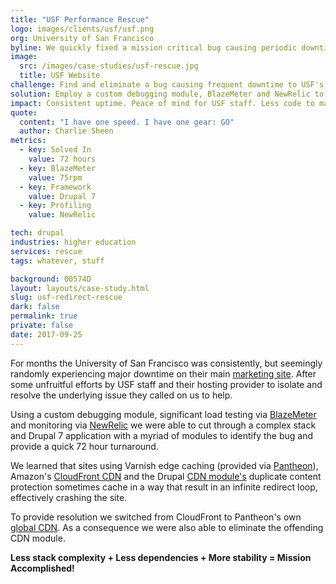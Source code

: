 ```yaml
---
title: "USF Performance Rescue"
logo: images/clients/usf/usf.png
org: University of San Francisco
byline: We quickly fixed a mission critical bug causing periodic downtime to <strong>University of San Francisco's</strong> main marketing site.
image:
  src: /images/case-studies/usf-rescue.jpg
  title: USF Website
challenge: Find and eliminate a bug causing frequent downtime to USF's primary marketing site.
solution: Employ a custom debugging module, BlazeMeter and NewRelic to locate and squash bug.
impact: Consistent uptime. Peace of mind for USF staff. Less code to manage going forward.
quote:
  content: "I have one speed. I have one gear: GO"
  author: Charlie Sheen
metrics:
  - key: Solved In
    value: 72 hours
  - key: BlazeMeter
    value: 75rpm
  - key: Framework
    value: Drupal 7
  - key: Profiling
    value: NewRelic

tech: drupal
industries: higher education
services: rescue
tags: whatever, stuff

background: 00574D
layout: layouts/case-study.html
slug: usf-redirect-rescue
dark: false
permalink: true
private: false
date: 2017-09-25
---
```


For months the University of San Francisco was consistently, but seemingly randomly experiencing major downtime on their main [marketing site](http://usfca.edu). After some unfruitful efforts by USF staff and their hosting provider to isolate and resolve the underlying issue they called on us to help.

Using a custom debugging module, significant load testing via [BlazeMeter](https://www.blazemeter.com/) and monitoring via [NewRelic](https://newrelic.com/) we were able to cut through a complex stack and Drupal 7 application with a myriad of modules to identify the bug and provide a quick 72 hour turnaround.

We learned that sites using Varnish edge caching (provided via [Pantheon](http://pantheon.io)), Amazon's [CloudFront CDN](https://aws.amazon.com/cloudfront/) and the Drupal [CDN module's](https://www.drupal.org/project/cdn) duplicate content protection sometimes cache in a way that result in an infinite redirect loop, effectively crashing the site.

To provide resolution we switched from CloudFront to Pantheon's own [global CDN](https://pantheon.io/global-cdn). As a consequence we were also able to eliminate the offending CDN module.

<strong>Less stack complexity + Less dependencies + More stability = Mission Accomplished!</strong>
